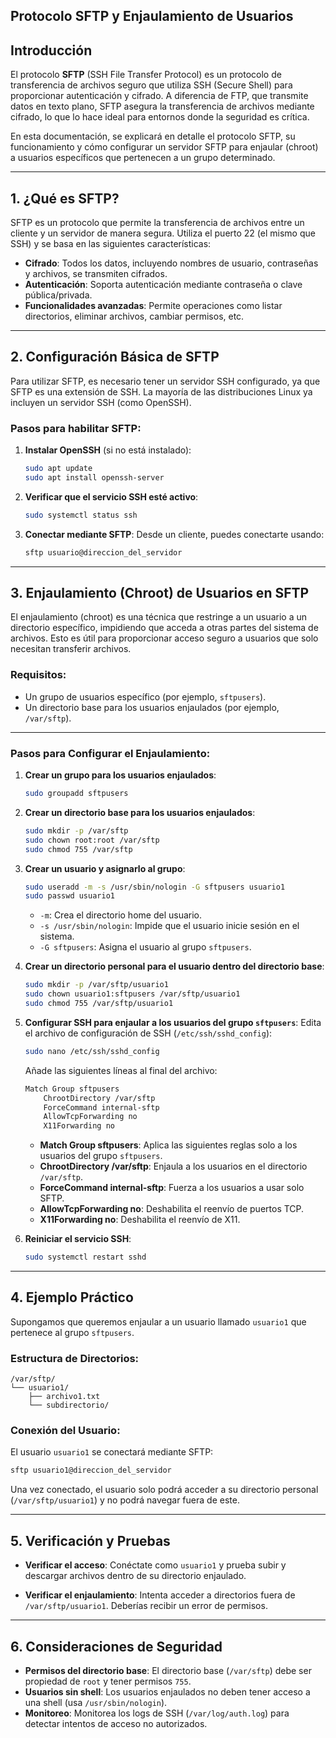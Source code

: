 ## Protocolo SFTP y Enjaulamiento de Usuarios

## Introducción

El protocolo **SFTP** (SSH File Transfer Protocol) es un protocolo de transferencia de archivos seguro que utiliza SSH (Secure Shell) para proporcionar autenticación y cifrado. A diferencia de FTP, que transmite datos en texto plano, SFTP asegura la transferencia de archivos mediante cifrado, lo que lo hace ideal para entornos donde la seguridad es crítica.

En esta documentación, se explicará en detalle el protocolo SFTP, su funcionamiento y cómo configurar un servidor SFTP para enjaular (chroot) a usuarios específicos que pertenecen a un grupo determinado.

---

## 1. ¿Qué es SFTP?

SFTP es un protocolo que permite la transferencia de archivos entre un cliente y un servidor de manera segura. Utiliza el puerto 22 (el mismo que SSH) y se basa en las siguientes características:

- **Cifrado**: Todos los datos, incluyendo nombres de usuario, contraseñas y archivos, se transmiten cifrados.
- **Autenticación**: Soporta autenticación mediante contraseña o clave pública/privada.
- **Funcionalidades avanzadas**: Permite operaciones como listar directorios, eliminar archivos, cambiar permisos, etc.

---

## 2. Configuración Básica de SFTP

Para utilizar SFTP, es necesario tener un servidor SSH configurado, ya que SFTP es una extensión de SSH. La mayoría de las distribuciones Linux ya incluyen un servidor SSH (como OpenSSH).

### Pasos para habilitar SFTP:

1. **Instalar OpenSSH** (si no está instalado):
   ```bash
   sudo apt update
   sudo apt install openssh-server
   ```

2. **Verificar que el servicio SSH esté activo**:
   ```bash
   sudo systemctl status ssh
   ```

3. **Conectar mediante SFTP**:
   Desde un cliente, puedes conectarte usando:
   ```bash
   sftp usuario@direccion_del_servidor
   ```

---

## 3. Enjaulamiento (Chroot) de Usuarios en SFTP

El enjaulamiento (chroot) es una técnica que restringe a un usuario a un directorio específico, impidiendo que acceda a otras partes del sistema de archivos. Esto es útil para proporcionar acceso seguro a usuarios que solo necesitan transferir archivos.

### Requisitos:

- Un grupo de usuarios específico (por ejemplo, `sftpusers`).
- Un directorio base para los usuarios enjaulados (por ejemplo, `/var/sftp`).

---

### Pasos para Configurar el Enjaulamiento:

1. **Crear un grupo para los usuarios enjaulados**:
   ```bash
   sudo groupadd sftpusers
   ```

2. **Crear un directorio base para los usuarios enjaulados**:
   ```bash
   sudo mkdir -p /var/sftp
   sudo chown root:root /var/sftp
   sudo chmod 755 /var/sftp
   ```

3. **Crear un usuario y asignarlo al grupo**:
   ```bash
   sudo useradd -m -s /usr/sbin/nologin -G sftpusers usuario1
   sudo passwd usuario1
   ```

   - `-m`: Crea el directorio home del usuario.
   - `-s /usr/sbin/nologin`: Impide que el usuario inicie sesión en el sistema.
   - `-G sftpusers`: Asigna el usuario al grupo `sftpusers`.

4. **Crear un directorio personal para el usuario dentro del directorio base**:
   ```bash
   sudo mkdir -p /var/sftp/usuario1
   sudo chown usuario1:sftpusers /var/sftp/usuario1
   sudo chmod 755 /var/sftp/usuario1
   ```

5. **Configurar SSH para enjaular a los usuarios del grupo `sftpusers`**:
   Edita el archivo de configuración de SSH (`/etc/ssh/sshd_config`):
   ```bash
   sudo nano /etc/ssh/sshd_config
   ```

   Añade las siguientes líneas al final del archivo:
   ```bash
   Match Group sftpusers
       ChrootDirectory /var/sftp
       ForceCommand internal-sftp
       AllowTcpForwarding no
       X11Forwarding no
   ```

   - **Match Group sftpusers**: Aplica las siguientes reglas solo a los usuarios del grupo `sftpusers`.
   - **ChrootDirectory /var/sftp**: Enjaula a los usuarios en el directorio `/var/sftp`.
   - **ForceCommand internal-sftp**: Fuerza a los usuarios a usar solo SFTP.
   - **AllowTcpForwarding no**: Deshabilita el reenvío de puertos TCP.
   - **X11Forwarding no**: Deshabilita el reenvío de X11.

6. **Reiniciar el servicio SSH**:
   ```bash
   sudo systemctl restart sshd
   ```

---

## 4. Ejemplo Práctico

Supongamos que queremos enjaular a un usuario llamado `usuario1` que pertenece al grupo `sftpusers`.

### Estructura de Directorios:
```
/var/sftp/
└── usuario1/
    ├── archivo1.txt
    └── subdirectorio/
```

### Conexión del Usuario:

El usuario `usuario1` se conectará mediante SFTP:
```bash
sftp usuario1@direccion_del_servidor
```

Una vez conectado, el usuario solo podrá acceder a su directorio personal (`/var/sftp/usuario1`) y no podrá navegar fuera de este.

---

## 5. Verificación y Pruebas

- **Verificar el acceso**:
  Conéctate como `usuario1` y prueba subir y descargar archivos dentro de su directorio enjaulado.

- **Verificar el enjaulamiento**:
  Intenta acceder a directorios fuera de `/var/sftp/usuario1`. Deberías recibir un error de permisos.

---

## 6. Consideraciones de Seguridad

- **Permisos del directorio base**: El directorio base (`/var/sftp`) debe ser propiedad de `root` y tener permisos `755`.
- **Usuarios sin shell**: Los usuarios enjaulados no deben tener acceso a una shell (usa `/usr/sbin/nologin`).
- **Monitoreo**: Monitorea los logs de SSH (`/var/log/auth.log`) para detectar intentos de acceso no autorizados.

